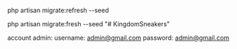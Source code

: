 php artisan migrate:refresh --seed

<!-- delete database + seeder run -->

php artisan migrate:fresh --seed
"# KingdomSneakers" 


account admin: 
username: admin@gmail.com
password: admin@gmail.com


